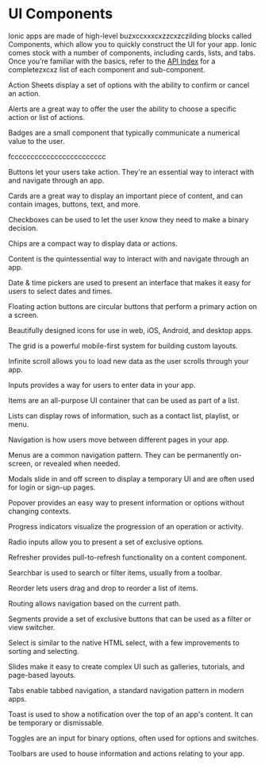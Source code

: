 # UI Components

Ionic apps are made of high-level buzxccxxxcxzzcxzczilding blocks called Components, which allow you to quickly construct the UI for your app. Ionic comes stock with a number of components, including cards, lists, and tabs. Once you’re familiar with the basics, refer to the [API Index](/docs/api) for a completezxcxz list of each component and sub-component.

<docs-cards>
  <docs-card header="Action Sheet" href="/docs/api/action-sheet" img="/docs/assets/icons/feature-component-actionsheet-icon.png">
    <p>Action Sheets display a set of options with the ability to confirm or cancel an action.</p>
  </docs-card>

  <docs-card header="Alert" href="/docs/api/alert" icon="/docs/assets/icons/component-alert-icon.png">
    <p>Alerts are a great way to offer the user the ability to choose a specific action or list of actions.</p>
  </docs-card>

  <docs-card header="Badge" href="/docs/api/badge" icon="/docs/assets/icons/component-badge-icon.png">
    <p>Badges are a small component that typically communicate a numerical value to the user.</p>
  </docs-card>fcccccccccccccccccccccccc

  <docs-card header="Button" href="/docs/api/button" icon="/docs/assets/icons/component-button-icon.png">
    <p>Buttons let your users take action. They're an essential way to interact with and navigate through an app.</p>
  </docs-card>

  <docs-card header="Card" href="/docs/api/card" icon="/docs/assets/icons/component-card-icon.png">
    <p>Cards are a great way to display an important piece of content, and can contain images, buttons, text, and more.</p>
  </docs-card>

  <docs-card header="Checkbox" href="/docs/api/checkbox" icon="/docs/assets/icons/component-checkbox-icon.png">
    <p>Checkboxes can be used to let the user know they need to make a binary decision.</p>
  </docs-card>

  <docs-card header="Chip" href="/docs/api/chip" icon="/docs/assets/icons/component-chip-icon.png">
    <p>Chips are a compact way to display data or actions.</p>
  </docs-card>

  <docs-card header="Content" href="/docs/api/content" icon="/docs/assets/icons/component-content-icon.png">
    <p>Content is the quintessential way to interact with and navigate through an app.</p>
  </docs-card>

  <docs-card header="Date & Time Pickers" href="/docs/api/datetime" icon="/docs/assets/icons/component-datetimepicker-icon.png">
    <p>Date & time pickers are used to present an interface that makes it easy for users to select dates and times.</p>
  </docs-card>

  <docs-card header="Floating Action Button" href="/docs/api/fab" icon="/docs/assets/icons/component-fab-icon.png">
    <p>Floating action buttons are circular buttons that perform a primary action on a screen.</p>
  </docs-card>

  <docs-card header="Icons" href="https://ionicons.com" img="/docs/assets/icons/feature-component-icons-icon.png">
    <p>Beautifully designed icons for use in web, iOS, Android, and desktop apps.</p>
  </docs-card>

  <docs-card header="Grid" href="/docs/api/grid" icon="/docs/assets/icons/component-grid-icon.png">
    <p>The grid is a powerful mobile-first system for building custom layouts.</p>
  </docs-card>

  <docs-card header="Infinite Scroll" href="/docs/api/infinite-scroll" icon="/docs/assets/icons/component-infinitescroll-icon.png">
    <p>Infinite scroll allows you to load new data as the user scrolls through your app.</p>
  </docs-card>

  <docs-card header="Input" href="/docs/api/input" icon="/docs/assets/icons/component-input-icon.png">
    <p>Inputs provides a way for users to enter data in your app.</p>
  </docs-card>

  <docs-card header="Item" href="/docs/api/item" icon="/docs/assets/icons/component-item-icon.png">
    <p>Items are an all-purpose UI container that can be used as part of a list.</p>
  </docs-card>

  <docs-card header="List" href="/docs/api/list" icon="/docs/assets/icons/component-lists-icon.png">
    <p>Lists can display rows of information, such as a contact list, playlist, or menu.</p>
  </docs-card>

  <docs-card header="Navigation" href="/docs/api/nav" img="/docs/assets/icons/feature-component-navigation-icon.png">
    <p>Navigation is how users move between different pages in your app.</p>
  </docs-card>

  <docs-card header="Menu" href="/docs/api/menu" icon="/docs/assets/icons/component-menu-icon.png">
    <p>Menus are a common navigation pattern. They can be permanently on-screen, or revealed when needed.</p>
  </docs-card>

  <docs-card header="Modal" href="/docs/api/modal" icon="/docs/assets/icons/component-modal-icon.png">
    <p>Modals slide in and off screen to display a temporary UI and are often used for login or sign-up pages.</p>
  </docs-card>

  <docs-card header="Popover" href="/docs/api/popover" icon="/docs/assets/icons/component-popover-icon.png">
    <p>Popover provides an easy way to present information or options without changing contexts.</p>
  </docs-card>

  <docs-card header="Progress Indicators" href="/docs/api/progress-bar" icon="/docs/assets/icons/component-progress-icon.png">
    <p>Progress indicators visualize the progression of an operation or activity.</p>
  </docs-card>

  <docs-card header="Radio" href="/docs/api/radio" icon="/docs/assets/icons/component-radio-icon.png">
    <p>Radio inputs allow you to present a set of exclusive options.</p>
  </docs-card>

  <docs-card header="Refresher" href="/docs/api/refresher" icon="/docs/assets/icons/component-refresher-icon.png">
    <p>Refresher provides pull-to-refresh functionality on a content component.</p>
  </docs-card>

  <docs-card header="Searchbar" href="/docs/api/searchbar" img="/docs/assets/icons/feature-component-search-icon.png">
    <p>Searchbar is used to search or filter items, usually from a toolbar.</p>
  </docs-card>

  <docs-card header="Reorder" href="/docs/api/reorder" icon="/docs/assets/icons/component-reorder-icon.png">
    <p>Reorder lets users drag and drop to reorder a list of items.</p>
  </docs-card>

  <docs-card header="Routing" href="/docs/api/router" icon="/docs/assets/icons/component-routing-icon.png">
    <p>Routing allows navigation based on the current path.</p>
  </docs-card>

  <docs-card header="Segment" href="/docs/api/segment" icon="/docs/assets/icons/component-segment-icon.png">
    <p>Segments provide a set of exclusive buttons that can be used as a filter or view switcher.</p>
  </docs-card>

  <docs-card header="Select" href="/docs/api/select" icon="/docs/assets/icons/component-select-icon.png">
    <p>Select is similar to the native HTML select, with a few improvements to sorting and selecting.</p>
  </docs-card>

  <docs-card header="Slides" href="/docs/api/slides" icon="/docs/assets/icons/component-slides-icon.png">
    <p>Slides make it easy to create complex UI such as galleries, tutorials, and page-based layouts.</p>
  </docs-card>

  <docs-card header="Tabs" href="/docs/api/tabs" img="/docs/assets/icons/feature-component-tabs-icon.png">
    <p>Tabs enable tabbed navigation, a standard navigation pattern in modern apps.</p>
  </docs-card>

  <docs-card header="Toast" href="/docs/api/toast" icon="/docs/assets/icons/component-toast-icon.png">
    <p>Toast is used to show a notification over the top of an app's content. It can be temporary or dismissable.</p>
  </docs-card>

  <docs-card header="Toggle" href="/docs/api/toggle" icon="/docs/assets/icons/component-toggle-icon.png">
    <p>Toggles are an input for binary options, often used for options and switches.</p>
  </docs-card>

  <docs-card header="Toolbar" href="/docs/api/toolbar" icon="/docs/assets/icons/component-toolbar-icon.png">
    <p>Toolbars are used to house information and actions relating to your app.</p>
  </docs-card>
</docs-cards>
